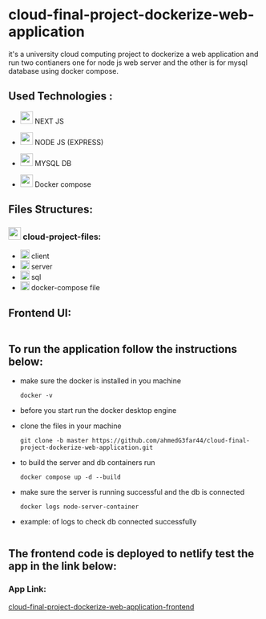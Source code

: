 # cloud-final-project-dockerize-web-application
<p>it's a university cloud computing project to dockerize a web application and run two contianers one for node js web server and the other is for mysql database using docker compose.</p>

## Used Technologies :

- <img src="https://cdn.worldvectorlogo.com/logos/next-js.svg" width="25" height="25"/>   NEXT JS
  
- <img src="https://static-00.iconduck.com/assets.00/node-js-icon-1817x2048-g8tzf91e.png" width="25" height="25"/>   NODE JS (EXPRESS)

- <img src="https://cdn.worldvectorlogo.com/logos/mysql-4.svg" width="25" height="25"/>    MYSQL DB
 
- <img src="https://cdn.worldvectorlogo.com/logos/docker-4.svg" width="25" height="25"/>        Docker compose

  

## Files Structures:
### <img src="https://www.iconpacks.net/icons/4/free-icon-blue-open-folder-11570.png" width="25" height="25"/>  cloud-project-files:
  
  - <img src="https://www.iconpacks.net/icons/4/free-icon-blue-open-folder-11570.png" width="18" height="18"/>  client 
  - <img src="https://www.iconpacks.net/icons/4/free-icon-blue-open-folder-11570.png" width="18" height="18"/>  server 
  - <img src="https://www.iconpacks.net/icons/4/free-icon-blue-open-folder-11570.png" width="18" height="18"/>  sql 
  - <img src="https://cdn.worldvectorlogo.com/logos/docker-4.svg" width="18" height="18"/>  docker-compose file 
    
## Frontend UI:

<img src="https://github.com/ahmedG3far44/cloud-final-project-dockerize-web-application/assets/96004565/4f6ca355-c24d-464e-9318-c2a062fe2c70" alt="" />

## To run the application follow the instructions below:

- make sure the docker is installed in you machine
  ```
  docker -v
  ```
- before you start run the docker desktop engine

- clone the files in your machine

  ```
  git clone -b master https://github.com/ahmedG3far44/cloud-final-project-dockerize-web-application.git
  ```

- to build the server and db containers run

  ```
  docker compose up -d --build
  ```

- make sure the server is running successful and the db is connected

  ```
  docker logs node-server-container
  ```
- example: of logs to check db connected successfully
  
    <img src="https://github.com/ahmedG3far44/cloud-final-project-dockerize-web-application/assets/96004565/b0a1e0fa-9980-4c1f-a3a4-ce0c8e7aaf22" alt="" />


## The frontend code is deployed to netlify test the app in the link below:
### App Link:
  [cloud-final-project-dockerize-web-application-frontend](https://app.netlify.com/sites/dockerize-web-app-project/deploys/662f81bdbf75430008e32c4b)
